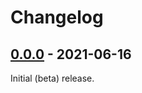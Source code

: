 # Changelog

## [0.0.0] - 2021-06-16
Initial (beta) release.

[0.0.0]: https://github.com/Chia-Mine/clvm_tools-js/releases/tag/v0.0.0

